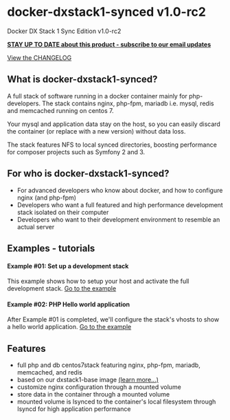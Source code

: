 # docker-dxstack1-synced v1.0-rc2
Docker DX Stack 1 Sync Edition v1.0-rc2

**[STAY UP TO DATE about this product - subscribe to our email updates](http://eepurl.com/caYXEH)**

[View the CHANGELOG](doc/changelog.md)

## What is docker-dxstack1-synced?

A full stack of software running in a docker container mainly for php-developers. The stack contains
nginx, php-fpm, mariadb i.e. mysql, redis and memcached running on centos 7.

Your mysql and application data stay on the host, so you can easily discard the container (or replace with
a new version) without data loss.

The stack features NFS to local synced directories, boosting performance for composer
projects such as Symfony 2 and 3.

## For who is docker-dxstack1-synced?

* For advanced developers who know about docker, and how to configure nginx (and php-fpm)
* Developers who want a full featured and high performance development stack isolated on their computer
* Developers who want to their development environment to resemble an actual server


## Examples - tutorials

#### Example #01: Set up a development stack

This example shows how to setup your host and activate the full development stack. 
[Go to the example](doc/examples/01-devstacksetup.md)

#### Example #02: PHP Hello world application

After Example #01 is completed, we'll configure the stack's vhosts to show a hello world application. 
[Go to the example](doc/examples/02-helloworld.md)

## Features

* full php and db  centos7stack featuring nginx, php-fpm, mariadb, memcached, and redis
* based on our dxstack1-base image [(learn more...)](https://github.com/24HOURSMEDIA/docker-dxstack1-base)
* customize nginx configuration through a mounted volume
* store data in the container through a mounted volume
* mounted volume is lsynced to the container's local filesystem through lsyncd for high application performance

